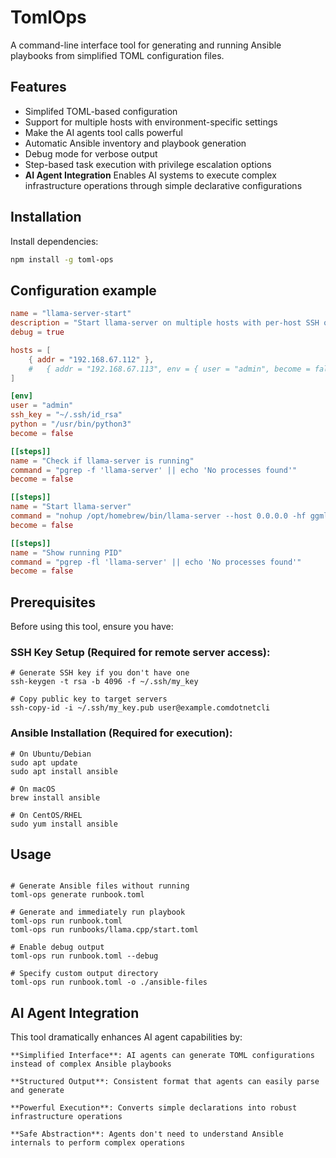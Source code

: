 # TomlOps

A command-line interface tool for generating and running Ansible playbooks from simplified TOML configuration files.

## Features

- Simplifed TOML-based configuration
- Support for multiple hosts with environment-specific settings
- Make the AI agents tool calls powerful
- Automatic Ansible inventory and playbook generation
- Debug mode for verbose output
- Step-based task execution with privilege escalation options
- **AI Agent Integration** Enables AI systems to execute complex infrastructure operations through simple declarative configurations

## Installation

Install dependencies:
```bash
npm install -g toml-ops
```

## Configuration example
```toml
name = "llama-server-start"
description = "Start llama-server on multiple hosts with per-host SSH overrides"
debug = true

hosts = [
    { addr = "192.168.67.112" },
    #   { addr = "192.168.67.113", env = { user = "admin", become = false } },
]

[env]
user = "admin"
ssh_key = "~/.ssh/id_rsa"
python = "/usr/bin/python3"
become = false

[[steps]]
name = "Check if llama-server is running"
command = "pgrep -f 'llama-server' || echo 'No processes found'"
become = false

[[steps]]
name = "Start llama-server"
command = "nohup /opt/homebrew/bin/llama-server --host 0.0.0.0 -hf ggml-org/gpt-oss-20b-GGUF --n-cpu-moe 12 -c 32768 --jinja --no-mmap > llama-server.log 2>&1 &"
become = false

[[steps]]
name = "Show running PID"
command = "pgrep -fl 'llama-server' || echo 'No processes found'"
become = false
```

## Prerequisites
Before using this tool, ensure you have:
### SSH Key Setup (Required for remote server access):
```
# Generate SSH key if you don't have one
ssh-keygen -t rsa -b 4096 -f ~/.ssh/my_key

# Copy public key to target servers
ssh-copy-id -i ~/.ssh/my_key.pub user@example.comdotnetcli
```
### Ansible Installation (Required for execution):
```
# On Ubuntu/Debian
sudo apt update
sudo apt install ansible

# On macOS
brew install ansible

# On CentOS/RHEL
sudo yum install ansible
```

## Usage
```

# Generate Ansible files without running
toml-ops generate runbook.toml

# Generate and immediately run playbook
toml-ops run runbook.toml
toml-ops run runbooks/llama.cpp/start.toml

# Enable debug output
toml-ops run runbook.toml --debug

# Specify custom output directory
toml-ops run runbook.toml -o ./ansible-files
```

## AI Agent Integration

This tool dramatically enhances AI agent capabilities by:

    **Simplified Interface**: AI agents can generate TOML configurations instead of complex Ansible playbooks

    **Structured Output**: Consistent format that agents can easily parse and generate

    **Powerful Execution**: Converts simple declarations into robust infrastructure operations

    **Safe Abstraction**: Agents don't need to understand Ansible internals to perform complex operations